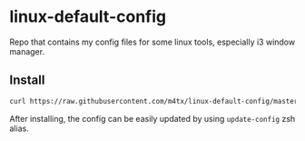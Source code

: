 linux-default-config
===========
Repo that contains my config files for some linux tools, especially i3 window manager.

## Install
```sh
curl https://raw.githubusercontent.com/m4tx/linux-default-config/master/install.sh | sh
```
After installing, the config can be easily updated by using `update-config` zsh alias.
